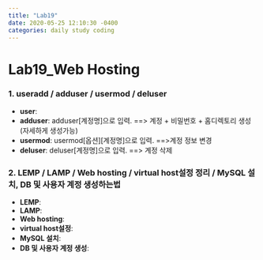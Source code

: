 ```yaml
---
title: "Lab19"
date: 2020-05-25 12:10:30 -0400
categories: daily study coding
---
```

# Lab19_Web Hosting

### 1. useradd / adduser / usermod / deluser
* **user**: 
* **adduser**: adduser[계정명]으로 입력. ==> 계정 + 비밀번호 + 홈디렉토리 생성(자세하게 생성가능)
* **usermod**: usermod[옵션][계정명]으로 입력. ==>계정 정보 변경
* **deluser**: deluser[계정명]으로 입력. ==> 계정 삭제
### 2. LEMP / LAMP / Web hosting / virtual host설정 정리 / MySQL 설치, DB 및 사용자 계정 생성하는법 
* **LEMP**:
* **LAMP**:
* **Web hosting**:
* **virtual host설정**:
* **MySQL 설치**:
* **DB 및 사용자 계정 생성**:
